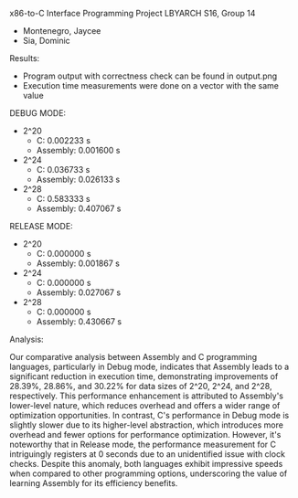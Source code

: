 x86-to-C Interface Programming Project
LBYARCH S16, Group 14
- Montenegro, Jaycee
- Sia, Dominic

Results:
- Program output with correctness check can be found in output.png
- Execution time measurements were done on a vector with the same value

DEBUG MODE:
* 2^20
  * C:          0.002233 s
  * Assembly:   0.001600 s
* 2^24
  * C:          0.036733 s
  * Assembly:   0.026133 s
* 2^28
  * C:          0.583333 s
  * Assembly:   0.407067 s

RELEASE MODE:
* 2^20
  * C:          0.000000 s
  * Assembly:   0.001867 s
* 2^24
  * C:          0.000000 s
  * Assembly:   0.027067 s
* 2^28
  * C:           0.000000 s
  * Assembly:    0.430667 s

Analysis:

Our comparative analysis between Assembly and C programming languages, particularly in Debug mode, indicates that Assembly leads to a significant reduction in execution time, demonstrating improvements of 28.39%, 28.86%, and 30.22% for data sizes of 2^20, 2^24, and 2^28, respectively. This performance enhancement is attributed to Assembly's lower-level nature, which reduces overhead and offers a wider range of optimization opportunities. In contrast, C's performance in Debug mode is slightly slower due to its higher-level abstraction, which introduces more overhead and fewer options for performance optimization. However, it's noteworthy that in Release mode, the performance measurement for C intriguingly registers at 0 seconds due to an unidentified issue with clock checks. Despite this anomaly, both languages exhibit impressive speeds when compared to other programming options, underscoring the value of learning Assembly for its efficiency benefits.
